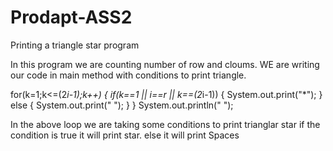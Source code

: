 # Prodapt-ASS2

Printing a triangle star program

In this program we are counting number of row and cloums.
WE are writing our code in main method with conditions to print triangle.

for(k=1;k<=(2*i-1);k++)
         {
            if(k==1 || i==r || k==(2*i-1))
            {
             System.out.print("*");
             }
             else
             {
             System.out.print(" ");
              }
           }
            System.out.println(" ");
            

In the above loop we are taking some conditions to print trianglar star
if the condition is true it will print star.
else it will print Spaces

